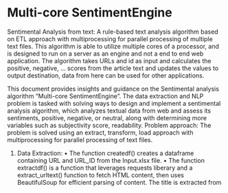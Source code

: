 # Multi-core SentimentEngine
 Sentimental Analysis from text: A rule-based text analysis algorithm based on ETL approach with multiprocessing for parallel processing  of multiple text files.
 This algorithm is able to utilize multiple cores of a processor, and is designed to run on a server as an engine and not a end to end web application. The algorithm takes URLs and id as input and calculates the positive, negative, ... scores from  the article text and updates the values to output destination, data from here can be used for other applications.




This document provides insights and guidance on the Sentimental analysis algorithm “Multi-core SentimentEngine”.
The data extraction and NLP problem is tasked with solving ways to design and implement a sentimental analysis algorithm, which analyzes textual data from web and assess its sentiments, positive, negative, or neutral, along with determining more variables such as subjectivity score, readability.
Problem approach:
The problem is solved using an extract, transform, load approach with multiprocessing for parallel processing of text files.
1)	Data Extraction:
•	The function createdf() creates a dataframe containing URL and URL_ID from the Input.xlsx file.
•	The function extractdf() is a function that leverages requests liberary and a extract_urltext() function to fetch HTML content, then uses BeautifulSoup for efficient parsing of content. The title is extracted from <title> tag and article text is extracted using class td-pb-span8 td-main-content.
•	The extractdf() function constructs filenames with unique URL_ID and uses “with open” to write the extracted text to respective files in UTF-8 encoding.
2)	Data Transformation:
•	The read_stopwords() function reads stop words from multiple files and returns a set of stop words. The clean_stopwords() uses NLTK’s word_tokenize function to tokenizes text and returns only those words not in stop words. The clean_stopwords_directory() applies clean_stopwords() function to all text files in the directory rewriting the files.
•	Create_posneg_dict() is a function that reads the provided files in MasterDirectiry and returns two sets, one with positive words and other with negative words.
3)	Calculate variables:
•	The runengine() function runs a loop for each file the directory provided and tokenizes the texts into words (word_tokenize) and sentences (sentence_tokenize) and calculating each variable by passing these as parameters to separate functions made incorporated with the formulae provided with the problem. 
•	The appendtodf() function appends a new columns with calculated variables for each row where URL ID matches to a dataframe.
•	Finally the result dataframe for each process running the runengine() function appends its respective output dataframes to a list which will be concatenated to one single dataframe.
4)	Data Load:
•	The leadoutput() function stores the concatenated dataframe as Output.xlsx file to specified path.




The implementation of multiprocessing and error handling:
The program uses multiprocessing library to create multiple processes equal to the number of logical processors(cores) found in the executing system. The number of files to process are split to each process almost equally. The processes execute the runengine() function parallelly processing separate files list divided for each process.
1)	Significant Performance Gains: Parallel processing effectively leverages multiple CPU cores, distributing workload and substantially reducing processing time, especially for large datasets.
2)	Shared Data Handling: The use of a managed list to store output dataframes by each process ensures efficient communication and data collection between parallel processes.
3)	Error Handling: Error handling is essential to prevent potential issues during multiprocessing, ensuring the integrity of the final output.

How to run the .py file to generate output(engine.py):
1)	Download the SentimentEngine folder from the drive link and extract from zip file.
https://drive.google.com/drive/folders/1z8DWG6xZwhDRujmelOlypP_9nXEWjME3?usp=drive_link 
2)	Run the command (in terminal opened in same directory as folderpath i.e SentimentEngine)
pip install -r requirements.txt
3)	Change the folder path variable in the engine.py python source file:
folderpath = r'C:\Users/suwes/SentimentEngine/' 
for the running system and execute engine.py. (run: python engine.py in terminal opened in same directory as folderpath). Python should be pre-installed in this directory.
4)	After the program completes its execution, the output excel file named “Output.xlsx” is generated with specified structure format in the same directory.

Required dependencies(python liberaries):
•	multiprocessing
•	os
•	pandas
•	requests
•	bs4 and BeautifulSoup
•	string
•	nltk
•	time
